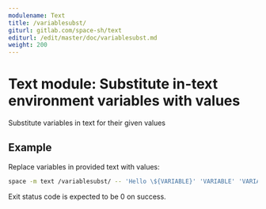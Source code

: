 ```yaml
---
modulename: Text
title: /variablesubst/
giturl: gitlab.com/space-sh/text
editurl: /edit/master/doc/variablesubst.md
weight: 200
---
```

# Text module: Substitute in-text environment variables with values

Substitute variables in text for their given values 

## Example

Replace variables in provided text with values:
```sh
space -m text /variablesubst/ -- 'Hello \${VARIABLE}' 'VARIABLE' 'VARIABLE=World' 
```

Exit status code is expected to be 0 on success.
